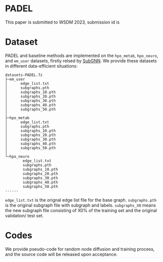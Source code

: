 # PADEL
This paper is submitted to WSDM 2023, submission id is 

# Dataset
PADEL and baseline methods are implemented on the ``hpo_metab``, ``hpo_neuro``, and ``em_user`` datasets, firstly relsed by [SubGNN](https://www.dropbox.com/sh/zv7gw2bqzqev9yn/AACR9iR4Ok7f9x1fIAiVCdj3a?dl=0).
We provide these datasets in different data-efficient situations:
```
datasets-PADEL.7z
├─em_user
│      edge_list.txt
│      subgraphs.pth
│      subgraphs_10.pth
│      subgraphs_20.pth
│      subgraphs_30.pth
│      subgraphs_40.pth
│      subgraphs_50.pth
│
├─hpo_metab
│      edge_list.txt
│      subgraphs.pth
│      subgraphs_10.pth
│      subgraphs_20.pth
│      subgraphs_30.pth
│      subgraphs_40.pth
│      subgraphs_50.pth
│
└─hpo_neuro
        edge_list.txt
        subgraphs.pth
        subgraphs_10.pth
        subgraphs_20.pth
        subgraphs_30.pth
        subgraphs_40.pth
        subgraphs_50.pth
------ 
```

``edge_list.txt`` is the orignal edge list file for the base graph. ``subgraphs.pth`` is the original subgraph file with subgraph and labels.
``subgraphs_X0`` means the new subgraph file consisting of X0% of the training set and the original validation/ test set.


# Codes
We provide pseudo-code for random node diffusion and training process, and the source code will be released upon acceptance.
